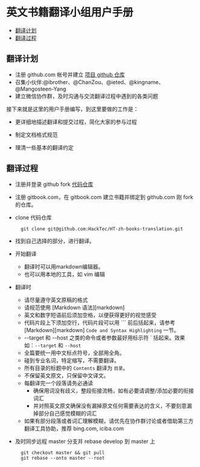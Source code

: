 
# 英文书籍翻译小组用户手册

* [翻译计划](#翻译计划)
* [翻译过程](#翻译过程)


## 翻译计划


* 注册 github.com 帐号并建立 [项目 github 仓库](https://github.com/HackTec/)
* 召集小伙伴:@ibrother、@ChanZou、@ieted、@kingname、@Mangosteen-Yang
* 建立微信协作群，及时沟通与交流翻译过程中遇到的各类问题

接下来就是这里的用户手册编写，到这里要做的工作是：

* 更详细地描述翻译和提交过程，简化大家的参与过程

* 制定文档格式规范

* 理清一些基本的翻译约定


## 翻译过程

* 注册并登录 github fork [代码仓库](https://github.com/HackTec/HT-zh-books-translation)

* 注册 gitbook.com，在 gitbook.com 建立书籍并绑定到 github.com 刚 fork 的仓库。

* clone 代码仓库

        git clone git@github.com:HackTec/HT-zh-books-translation.git

* 找到自己选择的部分，进行翻译。

* 开始翻译

    * 翻译时可以用markdown编辑器。
    * 也可以用本地的工具，如 vim 编辑

* 翻译时

    * 请尽量遵守英文原稿的格式
    * 请规范使用 [Markdown 语法][markdown]
    * 英文和数字短语前后须加空格，以便获得更好的视觉感受
    * 代码片段上下须加空行，代码片段可以用 \`\`\` 前后括起来，请参考[Markdown][markdown] `Code and Syntax Highlighting` 一节。
    * --target 和 --host 之类的命令或者参数最好用标示符 \` 括起来。效果如：`--target` 和 `--host`
    * 全篇要统一用中文标点符号，全部用全角。
    * 碰到专业名词，特定缩写，不需要翻译。
    * 所有目录的标题中的 `Contents` 翻译为 `目录`。
    * 不保留英文原文，只保留中文译文。
    * 每翻译完一个段落请务必通读
        * 确保用词没有歧义，整段衔接流畅，如有必要请调整/添加必要的衔接词汇
        * 并对照英文原文确保没有漏掉原文任何需要表达的含义，不要刻意漏掉部分自己感觉模糊的词汇
    * 如果有部分段落或者词汇理解模糊，请优先在协作群讨论或者借助第三方翻译工具协助，推荐 bing.com, iciba.com


* 及时同步远程 master 分支并 rebase develop 到 master 上

        git checkout master && git pull
        git rebase --onto master --root

